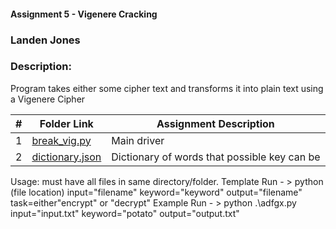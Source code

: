 #### Assignment 5 - Vigenere Cracking
### Landen Jones
### Description: 
Program takes either some cipher text and transforms it into plain text using a Vigenere Cipher

|   #   | Folder Link | Assignment Description |
| :---: | ----------- | ---------------------- |
|1|<a href="https://github.com/LandenSJones/4663-Cryptography-Jones/blob/master/Assignments/A05/break_vig.py">break_vig.py</a>|Main driver|
|2|<a href="https://github.com/LandenSJones/4663-Cryptography-Jones/blob/master/Assignments/A05/dictionary.json">dictionary.json</a>|Dictionary of words that possible key can be| 

Usage: must have all files in same directory/folder.
Template Run - >  python (file location) input="filename" keyword="keyword" output="filename" task=either"encrypt" or "decrypt"
Example Run - > python .\adfgx.py input="input.txt" keyword="potato" output="output.txt"

